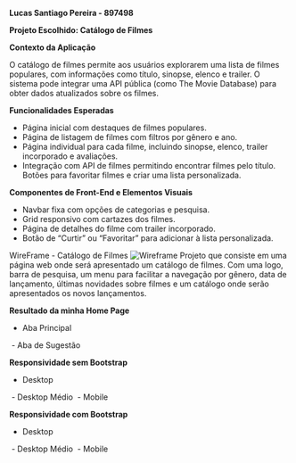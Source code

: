 **Lucas Santiago Pereira - 897498**

**Projeto Escolhido: Catálogo de Filmes**

**Contexto da Aplicação**

O catálogo de filmes permite aos usuários explorarem uma lista de filmes populares, com informações como título, sinopse, elenco e trailer. O sistema pode integrar uma API pública (como The Movie Database) para obter dados atualizados sobre os filmes.

 
**Funcionalidades Esperadas**

- Página inicial com destaques de filmes populares.
- Página de listagem de filmes com filtros por gênero e ano.
- Página individual para cada filme, incluindo sinopse, elenco, trailer incorporado e avaliações.
- Integração com API de filmes permitindo encontrar filmes pelo título.
Botões para favoritar filmes e criar uma lista personalizada.

 
**Componentes de Front-End e Elementos Visuais**

- Navbar fixa com opções de categorias e pesquisa.
- Grid responsivo com cartazes dos filmes.
- Página de detalhes do filme com trailer incorporado.
- Botão de “Curtir” ou “Favoritar” para adicionar à lista personalizada.

WireFrame - Catálogo de Filmes
<img src="public/assets/wireframe_cfilm.png" alt="Wireframe"/>
Projeto que consiste em uma página web onde será apresentado um catálogo de filmes. Com uma logo, barra de pesquisa, um menu para facilitar a navegação por gênero, data de lançamento, últimas novidades sobre filmes e um catálogo onde serão apresentados os novos lançamentos.

**Resultado da minha Home Page**
- Aba Principal
<img src="public/assets/main_page.jpg" alt=""/>
- Aba de Sugestão
<img src="public/assets/sugest_page.jpg" alt=""/>

**Responsividade sem Bootstrap**
- Desktop
<img src="public/assets/desktop.jpg" alt=""/>
- Desktop Médio
<img src="public/assets/medium.png" alt=""/>
- Mobile
<img src="public/assets/small.png" alt=""/>

**Responsividade com Bootstrap**
- Desktop
<img src="public/assets/bdesktop.jpg" alt=""/>
- Desktop Médio
<img src="public/assets/bmedium.png" alt=""/>
- Mobile
<img src="public/assets/bsmall.png" alt=""/>
